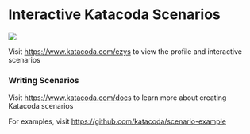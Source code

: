 # Interactive Katacoda Scenarios

[![](http://shields.katacoda.com/katacoda/ezys/count.svg)](https://www.katacoda.com/ezys "Get your profile on Katacoda.com")

Visit https://www.katacoda.com/ezys to view the profile and interactive scenarios

### Writing Scenarios
Visit https://www.katacoda.com/docs to learn more about creating Katacoda scenarios

For examples, visit https://github.com/katacoda/scenario-example

